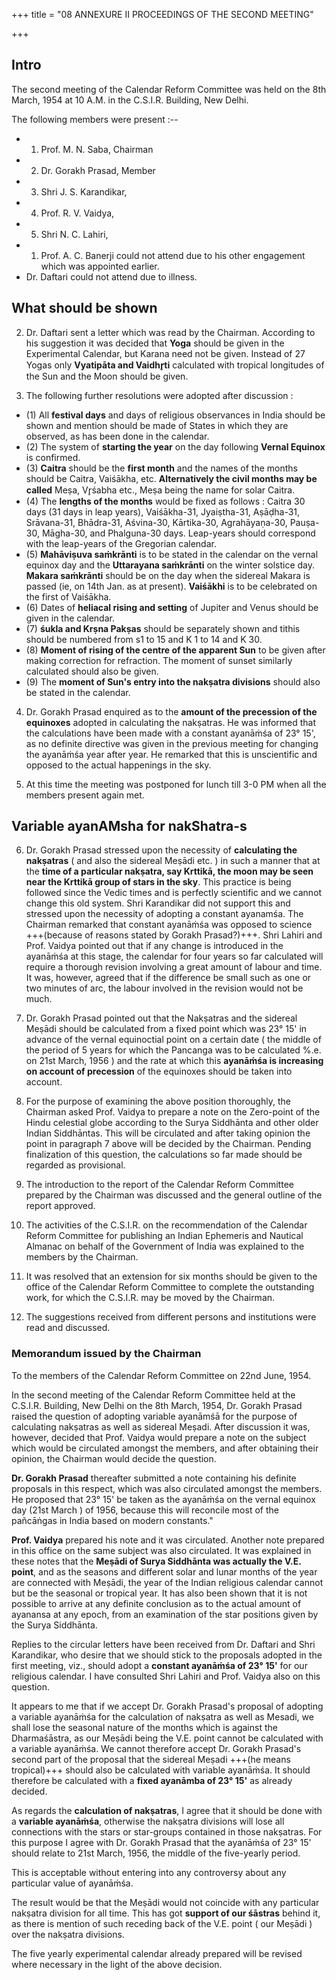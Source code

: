 +++
title = "08 ANNEXURE II PROCEEDINGS OF THE SECOND MEETING"

+++

## Intro
The second meeting of the Calendar Reform Committee was held on the 8th March, 1954 at 10 A.M. in the C.S.I.R. Building, New Delhi. 

The following members were present :-- 

- 1. Prof. M. N. Saba, Chairman 
- 2. Dr. Gorakh Prasad, Member 
- 3. Shri J. S. Karandikar, 
- 4. Prof. R. V. Vaidya, 
- 5. Shri N. C. Lahiri, 
- 1. Prof. A. C. Banerji could not attend due to his other engagement which was appointed earlier. 
- Dr. Daftari could not attend due to illness. 

## What should be shown
2. Dr. Daftari sent a letter which was read by the Chairman. According to his suggestion it was decided that **Yoga** should be given in the Experimental Calendar, but Karana need not be given. Instead of 27 Yogas only **Vyatipāta and Vaidhr̥ti** calculated with tropical longitudes of the Sun and the Moon should be given. 

3. The following further resolutions were adopted after discussion : 

- (1) All **festival days** and days of religious observances in India should be shown and mention should be made of States in which they are observed, as has been done in the calendar. 
- (2) The system of **starting the year** on the day following **Vernal Equinox** is confirmed. 
- (3) **Caitra** should be the **first month** and the names of the months should be Caitra, Vaiśākha, etc. **Alternatively the civil months may be called** Meṣa, Vr̥śabha etc., Meṣa being the name for solar Caitra. 
- (4) The **lengths of the months** would be fixed as follows : Caitra 30 days (31 days in leap years), Vaiśākha-31, Jyaiṣtha-31, Aṣāḍha-31, Srāvana-31, Bhādra-31, Aśvina-30, Kārtika-30, Agrahāyaṇa-30, Pauṣa-30, Māgha-30, and Phalguna-30 days. Leap-years should correspond with the leap-years of the Gregorian calendar. 
- (5) **Mahāviṣuva saṁkrānti** is to be stated in the calendar on the vernal equinox day and the **Uttarayana saṁkrānti** on the winter solstice day. **Makara saṁkrānti** should be on the day when the sidereal Makara is passed (ie, on 14th Jan. as at present). **Vaiśākhi** is to be celebrated on the first of Vaiśākha. 
- (6) Dates of **heliacal rising and setting** of Jupiter and Venus should be given in the calendar. 
- (7) **śukla and Krṣna Pakṣas** should be separately shown and tithis should be numbered from s1 to 15 and K 1 to 14 and K 30. 
- (8) **Moment of rising of the centre of the apparent Sun** to be given after making correction for refraction. The moment of sunset similarly calculated should also be given. 
- (9) The **moment of Sun's entry into the nakṣatra divisions** should also be stated in the calendar. 

4. Dr. Gorakh Prasad enquired as to the **amount of the precession of the equinoxes** adopted in calculating the nakṣatras. He was informed that the calculations have been made with a constant ayanāṁśa of 23° 15', as no definite directive was given in the previous meeting for changing the ayanāṁśa year after year. He remarked that this is unscientific and opposed to the actual happenings in the sky. 

5. At this time the meeting was postponed for lunch till 3-0 PM when all the members present again met. 

## Variable ayanAMsha for nakShatra-s
6. Dr. Gorakh Prasad stressed upon the necessity of **calculating the nakṣatras** ( and also the sidereal Meṣādi etc. ) in such a manner that at the **time of a particular nakṣatra, say Krttikā, the moon may be seen near the Krttikā group of stars in the sky**. This practice is being followed since the Vedic times and is perfectly scientific and we cannot change this old system. Shri Karandikar did not support this and stressed upon the necessity of adopting a constant ayanamśa. The Chairman remarked that constant ayanāṁśa was opposed to science +++(because of reasons stated by Gorakh Prasad?)+++. Shri Lahiri and Prof. Vaidya pointed out that if any change is introduced in the ayanāṁśa at this stage, the calendar for four years so far calculated will require a thorough revision involving a great amount of labour and time. It was, however, agreed that if the difference be small such as one or two minutes of arc, the labour involved in the revision would not be much. 

7. Dr. Gorakh Prasad pointed out that the Nakṣatras and the sidereal Meṣādi should be calculated from a fixed point which was 23° 15' in advance of the vernal equinoctial point on a certain date ( the middle of the period of 5 years for which the Pancanga was to be calculated %.e. on 21st March, 1956 ) and the rate at which this **ayanāṁśa is increasing on account of precession** of the equinoxes should be taken into account. 

8. For the purpose of examining the above position thoroughly, the Chairman asked Prof. Vaidya to prepare a note on the Zero-point of the Hindu celestial globe according to the Surya Siddhānta and other older Indian Siddhāntas. This will be circulated and after taking opinion the point in paragraph 7 above will be decided by the Chairman. Pending finalization of this question, the calculations so far made should be regarded as provisional. 

9. The introduction to the report of the Calendar Reform Committee prepared by the Chairman was discussed and the general outline of the report approved. 

10. The activities of the C.S.I.R. on the recommendation of the Calendar Reform Committee for publishing an Indian Ephemeris and Nautical Almanac on behalf of the Government of India was explained to the members by the Chairman. 

11. It was resolved that an extension for six months should be given to the office of the Calendar Reform Committee to complete the outstanding work, for which the C.S.I.R. may be moved by the Chairman. 

12. The suggestions received from different persons and institutions were read and discussed. 


### Memorandum issued by the Chairman 
To the members of the Calendar Reform Committee on 22nd June, 1954. 

In the second meeting of the Calendar Reform Committee held at the C.S.I.R. Building, New Delhi on the 8th March, 1954, Dr. Gorakh Prasad raised the question of adopting variable ayanāmśā for the purpose of calculating nakṣatras as well as sidereal Meṣadi. After discussion it was, however, decided that Prof. Vaidya would prepare a note on the subject which would be circulated amongst the members, and after obtaining their opinion, the Chairman would decide the question. 

**Dr. Gorakh Prasad** thereafter submitted a note containing his definite proposals in this respect, which was also circulated amongst the members. He proposed that 23° 15' be taken as the ayanāṁśa on the vernal equinox day (21st March ) of 1956, because this will reconcile most of the pañcāṅgas in India based on modern constants." 

**Prof. Vaidya** prepared his note and it was circulated. Another note prepared in this office on the same subject was also circulated. It was explained in these notes that the **Meṣādi of Surya Siddhānta was actually the V.E. point**, and as the seasons and different solar and lunar months of the year are connected with Meṣādi, the year of the Indian religious calendar cannot but be the seasonal or tropical year. It has also been shown that it is not possible to arrive at any definite conclusion as to the actual amount of ayanansa at any epoch, from an examination of the star positions given by the Surya Siddhānta. 

Replies to the circular letters have been received from Dr. Daftari and Shri Karandikar, who desire that we should stick to the proposals adopted in the first meeting, viz., should adopt a **constant ayanāṁśa of 23° 15'** for our religious calendar. I have consulted Shri Lahiri and Prof. Vaidya also on this question. 

It appears to me that if we accept Dr. Gorakh Prasad's proposal of adopting a variable ayanāṁśa for the calculation of nakṣatra as well as Mesadi, we shall lose the seasonal nature of the months which is against the Dharmaśāstra, as our Meṣādi being the V.E. point cannot be calculated with a variable ayanāṁśa. We cannot therefore accept Dr. Gorakh Prasad's second part of the proposal that the sidereal Meṣadi +++(he means tropical)+++ should also be calculated with variable ayanāṁśa. It should therefore be calculated with a **fixed ayanāmba of 23° 15'** as already decided. 

As regards the **calculation of nakṣatras**, I agree that it should be done with a **variable ayanāṁśa**, otherwise the nakṣatra divisions will lose all connections with the stars or star-groups contained in those nakṣatras. For this purpose I agree with Dr. Gorakh Prasad that the ayanāṁśa of 23° 15' should relate to 21st March, 1956, the middle of the five-yearly period. 

This is acceptable without entering into any controversy about any particular value of ayanāṁśa. 

The result would be that the Meṣādi would not coincide with any particular nakṣatra division for all time. This has got **support of our śāstras** behind it, as there is mention of such receding back of the V.E. point ( our Meṣādi ) over the nakṣatra divisions. 

The five yearly experimental calendar already prepared will be revised where necessary in the light of the above decision.